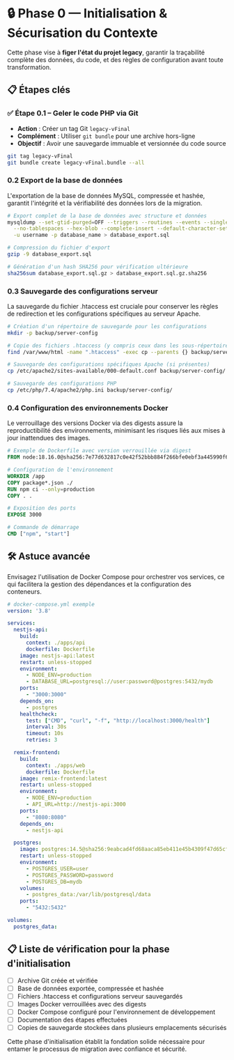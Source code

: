 # 🔒 Phase 0 — Initialisation & Sécurisation du Contexte

Cette phase vise à **figer l'état du projet legacy**, garantir la traçabilité complète des données, du code, et des règles de configuration avant toute transformation.

## 📋 Étapes clés

### ✅ Étape 0.1 – Geler le code PHP via Git

- **Action** : Créer un tag Git `legacy-vFinal`  
- **Complément** : Utiliser `git bundle` pour une archive hors-ligne
- **Objectif** : Avoir une sauvegarde immuable et versionnée du code source

```bash
git tag legacy-vFinal
git bundle create legacy-vFinal.bundle --all
```

### 0.2 Export de la base de données

L'exportation de la base de données MySQL, compressée et hashée, garantit l'intégrité et la vérifiabilité des données lors de la migration.

```bash
# Export complet de la base de données avec structure et données
mysqldump --set-gtid-purged=OFF --triggers --routines --events --single-transaction \
  --no-tablespaces --hex-blob --complete-insert --default-character-set=utf8mb4 \
  -u username -p database_name > database_export.sql

# Compression du fichier d'export
gzip -9 database_export.sql

# Génération d'un hash SHA256 pour vérification ultérieure
sha256sum database_export.sql.gz > database_export.sql.gz.sha256
```

### 0.3 Sauvegarde des configurations serveur

La sauvegarde du fichier .htaccess est cruciale pour conserver les règles de redirection et les configurations spécifiques au serveur Apache.

```bash
# Création d'un répertoire de sauvegarde pour les configurations
mkdir -p backup/server-config

# Copie des fichiers .htaccess (y compris ceux dans les sous-répertoires)
find /var/www/html -name ".htaccess" -exec cp --parents {} backup/server-config \;

# Sauvegarde des configurations spécifiques Apache (si présentes)
cp /etc/apache2/sites-available/000-default.conf backup/server-config/

# Sauvegarde des configurations PHP
cp /etc/php/7.4/apache2/php.ini backup/server-config/
```

### 0.4 Configuration des environnements Docker

Le verrouillage des versions Docker via des digests assure la reproductibilité des environnements, minimisant les risques liés aux mises à jour inattendues des images.

```dockerfile
# Exemple de Dockerfile avec version verrouillée via digest
FROM node:18.16.0@sha256:7e77d632817c0e42f52bbb884f266bfe0ebf3a445990f64e3fb6e4095e2e7e98

# Configuration de l'environnement
WORKDIR /app
COPY package*.json ./
RUN npm ci --only=production
COPY . .

# Exposition des ports
EXPOSE 3000

# Commande de démarrage
CMD ["npm", "start"]
```

## 🛠️ Astuce avancée

Envisagez l'utilisation de Docker Compose pour orchestrer vos services, ce qui facilitera la gestion des dépendances et la configuration des conteneurs.

```yaml
# docker-compose.yml exemple
version: '3.8'

services:
  nestjs-api:
    build:
      context: ./apps/api
      dockerfile: Dockerfile
    image: nestjs-api:latest
    restart: unless-stopped
    environment:
      - NODE_ENV=production
      - DATABASE_URL=postgresql://user:password@postgres:5432/mydb
    ports:
      - "3000:3000"
    depends_on:
      - postgres
    healthcheck:
      test: ["CMD", "curl", "-f", "http://localhost:3000/health"]
      interval: 30s
      timeout: 10s
      retries: 3

  remix-frontend:
    build:
      context: ./apps/web
      dockerfile: Dockerfile
    image: remix-frontend:latest
    restart: unless-stopped
    environment:
      - NODE_ENV=production
      - API_URL=http://nestjs-api:3000
    ports:
      - "8080:8080"
    depends_on:
      - nestjs-api

  postgres:
    image: postgres:14.5@sha256:9eabcad4fd68aaca85eb411e45b4309f47d65cf02256c1ac5a49a3fed5fe51c1
    restart: unless-stopped
    environment:
      - POSTGRES_USER=user
      - POSTGRES_PASSWORD=password
      - POSTGRES_DB=mydb
    volumes:
      - postgres_data:/var/lib/postgresql/data
    ports:
      - "5432:5432"

volumes:
  postgres_data:
```

## 📋 Liste de vérification pour la phase d'initialisation

- [ ] Archive Git créée et vérifiée
- [ ] Base de données exportée, compressée et hashée
- [ ] Fichiers .htaccess et configurations serveur sauvegardés
- [ ] Images Docker verrouillées avec des digests
- [ ] Docker Compose configuré pour l'environnement de développement
- [ ] Documentation des étapes effectuées
- [ ] Copies de sauvegarde stockées dans plusieurs emplacements sécurisés

Cette phase d'initialisation établit la fondation solide nécessaire pour entamer le processus de migration avec confiance et sécurité.
